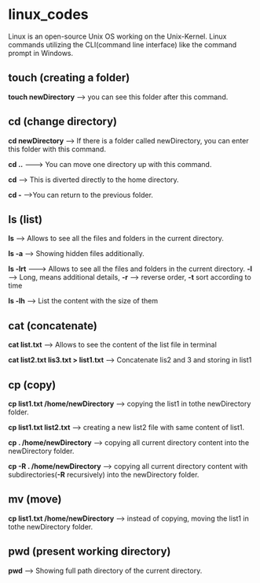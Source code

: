 # **linux_codes**

Linux is an open-source Unix OS working on the Unix-Kernel.
Linux commands utilizing the CLI(command line interface) like the command prompt in Windows.

## **touch** (creating a folder)

**touch newDirectory** --> you can see this folder after this command.

## **cd** (change directory)

**cd newDirectory** --> If there is a folder called newDirectory, you can enter this folder with this command.

**cd ..** ---> You can move one directory up with this command.

**cd**  --> This is diverted directly to the home directory.

**cd -** -->You can return to the previous folder.

## **ls** (list)
**ls**  --> Allows to see all the files and folders in the current directory.

**ls -a** --> Showing hidden files additionally.

**ls -lrt**  ---> Allows to see all the files and folders in the current directory. **-l** --> Long, means additional details, **-r** --> reverse order, **-t** sort according to time

**ls -lh**  --> List the content with the size of them

## **cat** (concatenate)

**cat list.txt** --> Allows to see the content of the list file in terminal

**cat list2.txt lis3.txt > list1.txt** --> Concatenate lis2 and 3 and storing in list1

## **cp** (copy)

**cp list1.txt /home/newDirectory** --> copying the list1 in tothe newDirectory folder.

**cp list1.txt list2.txt** --> creating a new list2 file with same content of list1.

**cp . /home/newDirectory** --> copying all current directory content into the newDirectory folder.

**cp -R . /home/newDirectory** --> copying all current directory content with subdirectories(**-R** recursively) into the newDirectory folder.

## **mv** (move)

**cp list1.txt /home/newDirectory** --> instead of copying, moving the list1 in tothe newDirectory folder.


## **pwd** (present working directory)

**pwd**  --> Showing full path directory of the current directory.


